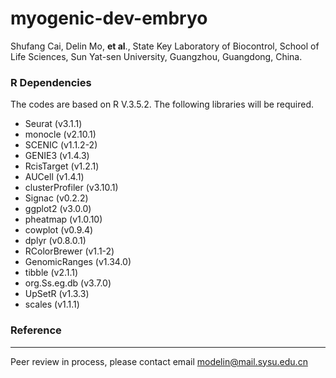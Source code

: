# myogenic-dev-embryo

Shufang Cai, Delin Mo, **et al**., State Key Laboratory of Biocontrol, School of Life Sciences, Sun Yat-sen University, Guangzhou, Guangdong, China.



### R Dependencies
The codes are based on R V.3.5.2. The following libraries will be required.

- Seurat (v3.1.1)
- monocle (v2.10.1)
- SCENIC (v1.1.2-2)
- GENIE3 (v1.4.3)
- RcisTarget (v1.2.1)
- AUCell (v1.4.1)
- clusterProfiler (v3.10.1)
- Signac (v0.2.2)
- ggplot2 (v3.0.0)
- pheatmap (v1.0.10)
- cowplot (v0.9.4)
- dplyr (v0.8.0.1)
- RColorBrewer (v1.1-2)
- GenomicRanges (v1.34.0)
- tibble (v2.1.1)
- org.Ss.eg.db (v3.7.0)
- UpSetR (v1.3.3)
- scales (v1.1.1)

### Reference
---------
Peer review in process, please contact email modelin@mail.sysu.edu.cn

